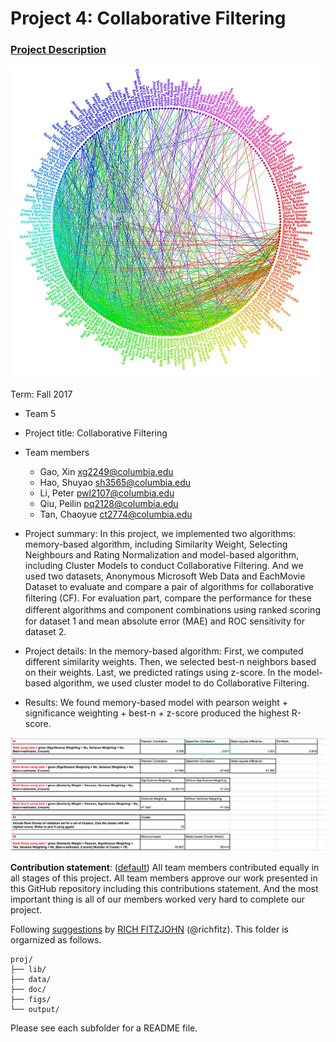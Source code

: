 # Project 4: Collaborative Filtering

### [Project Description](doc/project4_desc.md)
![screenshot](figs/friendship_social_network.jpg)

Term: Fall 2017


+ Team 5
+ Project title: Collaborative Filtering


+ Team members
	+ Gao, Xin xg2249@columbia.edu
	+ Hao, Shuyao sh3565@columbia.edu
	+ Li, Peter pwl2107@columbia.edu
	+ Qiu, Peilin pq2128@columbia.edu
	+ Tan, Chaoyue ct2774@columbia.edu


+ Project summary: 
In this project, we implemented two algorithms: memory-based algorithm, including Similarity Weight, Selecting Neighbours and Rating Normalization and model-based algorithm, including Cluster Models to conduct Collaborative Filtering. And we used two datasets, Anonymous Microsoft Web Data and EachMovie Dataset to evaluate and compare a pair of algorithms for collaborative ﬁltering (CF). For evaluation part, compare the performance for these diﬀerent algorithms and component combinations using  ranked scoring for dataset 1 and mean absolute error (MAE) and ROC sensitivity for dataset 2.


+ Project details:
In the memory-based algorithm:
First, we computed different similarity weights. Then, we selected best-n neighbors based on their weights. Last, we predicted ratings using z-score.
In the model-based algorithm, we used cluster model to do Collaborative Filtering.

+ Results:
We found memory-based model with pearson weight + significance weighting + best-n + z-score produced the highest R-score. 

![screenshot](figs/comparison.png)

**Contribution statement**: ([default](doc/a_note_on_contributions.md)) All team members contributed equally in all stages of this project. All team members approve our work presented in this GitHub repository including this contributions statement. And the most important thing is all of our members worked very hard to complete our project.


Following [suggestions](http://nicercode.github.io/blog/2013-04-05-projects/) by [RICH FITZJOHN](http://nicercode.github.io/about/#Team) (@richfitz). This folder is orgarnized as follows.

```
proj/
├── lib/
├── data/
├── doc/
├── figs/
└── output/
```

Please see each subfolder for a README file.
